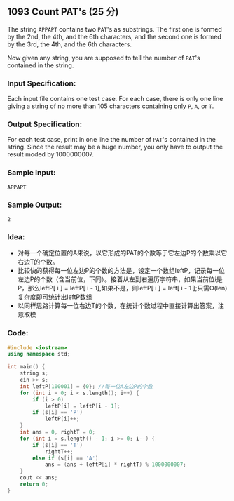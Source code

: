 ##  **1093 Count PAT's (25 分)** 

The string `APPAPT` contains two `PAT`'s as substrings. The first one is formed by the 2nd, the 4th, and the 6th characters, and the second one is formed by the 3rd, the 4th, and the 6th characters.

Now given any string, you are supposed to tell the number of `PAT`'s contained in the string.

### Input Specification:

Each input file contains one test case. For each case, there is only one line giving a string of no more than 105 characters containing only `P`, `A`, or `T`.

### Output Specification:

For each test case, print in one line the number of `PAT`'s contained in the string. Since the result may be a huge number, you only have to output the result moded by 1000000007.

### Sample Input:

```in
APPAPT
```

### Sample Output:

```out
2
```

### Idea:

- 对每一个确定位置的A来说，以它形成的PAT的个数等于它左边P的个数乘以它右边T的个数。
- 比较快的获得每一位左边P的个数的方法是，设定一个数组leftP，记录每一位左边P的个数（含当前位，下同）。接着从左到右遍历字符串，如果当前位i是P，那么leftP[ i ] = leftP[ i - 1],如果不是，则leftP[ i ] = left[ i - 1 ];只需O(len)复杂度即可统计出leftP数组
- 以同样思路计算每一位右边T的个数，在统计个数过程中直接计算出答案，注意取模

### Code:

```c++
#include <iostream>
using namespace std;

int main() {
    string s;
    cin >> s;
    int leftP[100001] = {0}; //每一位A左边P的个数
    for (int i = 0; i < s.length(); i++) {
        if (i > 0)
            leftP[i] = leftP[i - 1];
        if (s[i] == 'P')
            leftP[i]++;
    }
    int ans = 0, rightT = 0;
    for (int i = s.length() - 1; i >= 0; i--) {
        if (s[i] == 'T')
            rightT++;
        else if (s[i] == 'A')
            ans = (ans + leftP[i] * rightT) % 1000000007;
    }
    cout << ans;
    return 0;
}
```

